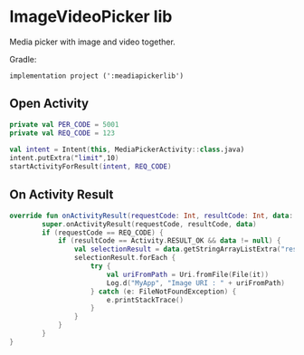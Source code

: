 # ImageVideoPicker lib
Media picker with image and video together.

Gradle:
```
implementation project (':meadiapickerlib')
```

## Open Activity
```kotlin
private val PER_CODE = 5001
private val REQ_CODE = 123
                
val intent = Intent(this, MediaPickerActivity::class.java)
intent.putExtra("limit",10)
startActivityForResult(intent, REQ_CODE)
```

## On Activity Result
```kotlin
override fun onActivityResult(requestCode: Int, resultCode: Int, data: Intent?) {
        super.onActivityResult(requestCode, resultCode, data)
        if (requestCode == REQ_CODE) {
            if (resultCode == Activity.RESULT_OK && data != null) {
                val selectionResult = data.getStringArrayListExtra("result")
                selectionResult.forEach {
                    try {
                        val uriFromPath = Uri.fromFile(File(it))
                        Log.d("MyApp", "Image URI : " + uriFromPath)
                    } catch (e: FileNotFoundException) {
                        e.printStackTrace()
                    }
                }
            }
        }
}
```


                